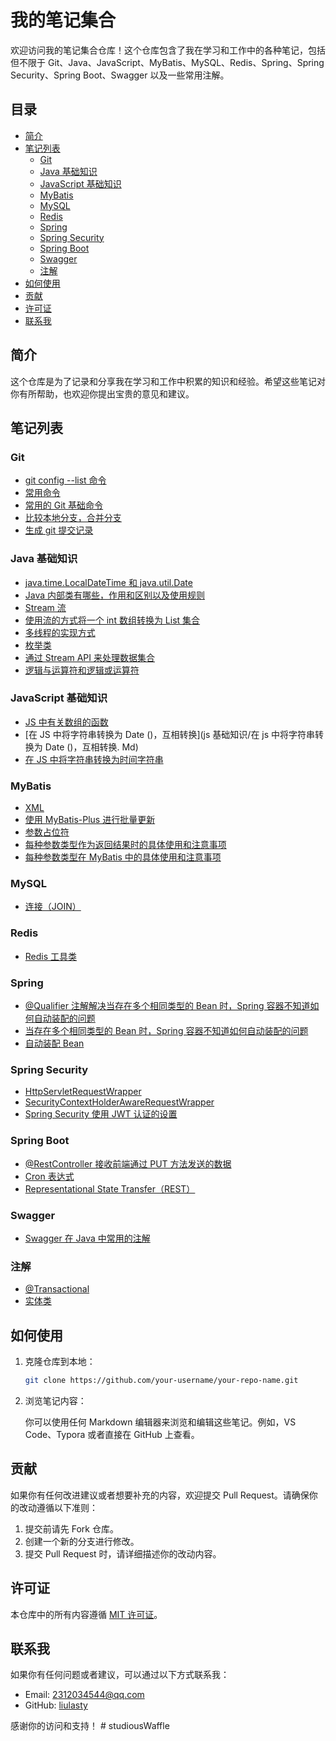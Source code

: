 # 我的笔记集合

欢迎访问我的笔记集合仓库！这个仓库包含了我在学习和工作中的各种笔记，包括但不限于 Git、Java、JavaScript、MyBatis、MySQL、Redis、Spring、Spring Security、Spring Boot、Swagger 以及一些常用注解。

## 目录

- [简介](#简介)
- [笔记列表](#笔记列表)
  - [Git](#git)
  - [Java 基础知识](#java基础知识)
  - [JavaScript 基础知识](#js基础知识)
  - [MyBatis](#mybatis)
  - [MySQL](#mysql)
  - [Redis](#redis)
  - [Spring](#spring)
  - [Spring Security](#spring-security)
  - [Spring Boot](#springboot)
  - [Swagger](#swagger)
  - [注解](#注解)
- [如何使用](#如何使用)
- [贡献](#贡献)
- [许可证](#许可证)
- [联系我](#联系我)

## 简介

这个仓库是为了记录和分享我在学习和工作中积累的知识和经验。希望这些笔记对你有所帮助，也欢迎你提出宝贵的意见和建议。

## 笔记列表

### Git

- [git config --list 命令](git/git%20config%20--list%20命令.md)
- [常用命令](git/常用命令.md)
- [常用的 Git 基础命令](git/常用的Git基础命令.md)
- [比较本地分支，合并分支](git/比较本地分支，合并分支.md)
- [生成 git 提交记录](git/生成git提交记录.md)

### Java 基础知识

- [java.time.LocalDateTime 和 java.util.Date](java基础知识/java.time.LocalDateTime和java.util.Date.md)
- [Java 内部类有哪些，作用和区别以及使用规则](java基础知识/java内部类有哪些，作用和区别以及使用规则.md)
- [Stream 流](java基础知识/stream流.md)
- [使用流的方式将一个 int 数组转换为 List 集合](java基础知识/使用流的方式将一个int数组转换为list集合.md)
- [多线程的实现方式](java基础知识/多线程的实现方式.md)
- [枚举类](java基础知识/枚举类.md)
- [通过 Stream API 来处理数据集合](java基础知识/通过Stream%20API来处理数据集合.md)
- [逻辑与运算符和逻辑或运算符](java基础知识/逻辑与运算符和逻辑或运算符.md)

### JavaScript 基础知识

- [JS 中有关数组的函数](js基础知识/js中有关数组的函数.md)
- [在 JS 中将字符串转换为 Date ()，互相转换](js 基础知识/在 js 中将字符串转换为 Date ()，互相转换. Md)
- [在 JS 中将字符串转换为时间字符串](js基础知识/在js中将字符串转换为时间字符串.md)

### MyBatis

- [XML](mybatis/xml.md)
- [使用 MyBatis-Plus 进行批量更新](mybatis/使用MyBatis-Plus进行批量更新.md)
- [参数占位符](mybatis/参数占位符.md)
- [每种参数类型作为返回结果时的具体使用和注意事项](mybatis/每种参数类型作为返回结果时的具体使用和注意事项.md)
- [每种参数类型在 MyBatis 中的具体使用和注意事项](mybatis/每种参数类型在MyBatis中的具体使用和注意事项.md)

### MySQL

- [连接（JOIN）](mysql/连接（JOIN）.md)

### Redis

- [Redis 工具类](redis/redis工具类.md)

### Spring

- [@Qualifier 注解解决当存在多个相同类型的 Bean 时，Spring 容器不知道如何自动装配的问题](Spring/@Qualifier注解解决当存在多个相同类型的%20Bean%20时，Spring%20容器不知道如何自动装配的问题.md)
- [当存在多个相同类型的 Bean 时，Spring 容器不知道如何自动装配的问题](Spring/当存在多个相同类型的%20Bean%20时，Spring%20容器不知道如何自动装配的问题.md)
- [自动装配 Bean](Spring/自动装配bean.md)

### Spring Security

- [HttpServletRequestWrapper](Spring%20Security/HttpServletRequestWrapper.md)
- [SecurityContextHolderAwareRequestWrapper](Spring%20Security/SecurityContextHolderAwareRequestWrapper.md)
- [Spring Security 使用 JWT 认证的设置](Spring%20Security/Spring%20Security使用jwt认证的设置.md)

### Spring Boot

- [@RestController 接收前端通过 PUT 方法发送的数据](springboot/@RestController接收前端通过PUT方法发送的数据.md)
- [Cron 表达式](springboot/cron表达式.md)
- [Representational State Transfer（REST）](springboot/Representational%20State%20Transfer（REST）.md)

### Swagger

- [Swagger 在 Java 中常用的注解](Swagger/Swagger%20在%20Java%20中常用的注解.md)

### 注解

- [@Transactional](注解/@Transactional.md)
- [实体类](注解/实体类.md)

## 如何使用

1. 克隆仓库到本地：

    ```bash
    git clone https://github.com/your-username/your-repo-name.git
    ```

2. 浏览笔记内容：

    你可以使用任何 Markdown 编辑器来浏览和编辑这些笔记。例如，VS Code、Typora 或者直接在 GitHub 上查看。

## 贡献

如果你有任何改进建议或者想要补充的内容，欢迎提交 Pull Request。请确保你的改动遵循以下准则：

1. 提交前请先 Fork 仓库。
2. 创建一个新的分支进行修改。
3. 提交 Pull Request 时，请详细描述你的改动内容。

## 许可证

本仓库中的所有内容遵循 [MIT 许可证](LICENSE)。

## 联系我

如果你有任何问题或者建议，可以通过以下方式联系我：

- Email: 2312034544@qq.com
- GitHub: [liulasty](https://github.com/liulasty)

感谢你的访问和支持！
#   s t u d i o u s W a f f l e  
 